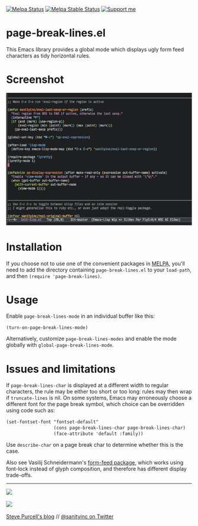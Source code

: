 [![Melpa Status](http://melpa.org/packages/page-break-lines-badge.svg)](http://melpa.org/#/page-break-lines)
[![Melpa Stable Status](http://stable.melpa.org/packages/page-break-lines-badge.svg)](http://stable.melpa.org/#/page-break-lines)
<a href="https://www.patreon.com/sanityinc"><img alt="Support me" src="https://img.shields.io/badge/Support%20Me-%F0%9F%92%97-ff69b4.svg"></a>

page-break-lines.el
===================

This Emacs library provides a global mode which displays ugly form feed
characters as tidy horizontal rules.

Screenshot
==========

![page-break-lines screenshot](screenshot.png)

Installation
=============

If you choose not to use one of the convenient
packages in [MELPA][melpa], you'll need to
add the directory containing `page-break-lines.el` to your `load-path`, and
then `(require 'page-break-lines)`.

Usage
=====

Enable `page-break-lines-mode` in an individual buffer like this:

```elisp
(turn-on-page-break-lines-mode)
```

Alternatively, customize `page-break-lines-modes` and enable the mode globally with
`global-page-break-lines-mode`.

Issues and limitations
======================

If `page-break-lines-char` is displayed at a different width to
regular characters, the rule may be either too short or too long:
rules may then wrap if `truncate-lines` is nil. On some systems,
Emacs may erroneously choose a different font for the page break
symbol, which choice can be overridden using code such as:

```elisp
(set-fontset-font "fontset-default"
                  (cons page-break-lines-char page-break-lines-char)
                  (face-attribute 'default :family))
```

Use `describe-char` on a page break char to determine whether this
is the case.

Also see Vasilij Schneidermann's
[form-feed package](https://github.com/wasamasa/form-feed), which
works using font-lock instead of glyph composition, and therefore has
different display trade-offs.

[melpa]: http://melpa.org

<hr>

[![](http://api.coderwall.com/purcell/endorsecount.png)](http://coderwall.com/purcell)

[![](http://www.linkedin.com/img/webpromo/btn_liprofile_blue_80x15.png)](http://uk.linkedin.com/in/stevepurcell)

[Steve Purcell's blog](http://www.sanityinc.com/) // [@sanityinc on Twitter](https://twitter.com/sanityinc)
